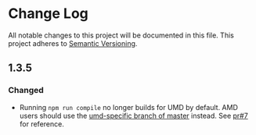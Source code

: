 # Change Log
All notable changes to this project will be documented in this file.
This project adheres to [Semantic Versioning](http://semver.org/).

## 1.3.5

### Changed
- Running `npm run compile` no longer builds for UMD by default. AMD users
  should use the [umd-specific branch of
  master](https://github.com/jedverity/react-keydown/tree/master-umd) instead.
  See [pr#7](https://github.com/jedverity/react-keydown/pull/7) for reference.

